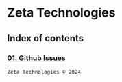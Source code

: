 # Zeta Technologies
## Index of contents
### [01. Github Issues](./docs/issues/index.md)

```
Zeta Technologies © 2024
```